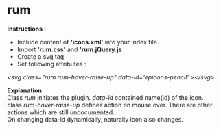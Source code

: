 rum
===
<b>Instructions : </b><br />
<ul>
  <li>Include content of <b>'icons.xml'</b> into your index file.</li>
  <li>Import <b>'rum.css'</b> and <b>'rum.jQuery.js</b></li>
  <li>Create a svg tag.</li>
  <li>Set following attributes :</li>
</ul>
<i>&lt;svg class="rum rum-hover-raise-up" data-id='epicons-pencil' &gt;&lt;/svg&gt;</i>

<b>Explanation</b><br />
Class <i>rum</i> initiates the plugin. <i>data-id</i> contained name(id) of the icon.<br />
class <i>rum-hover-raise-up</i> defines action on mouse over. There are other actions which are still undocumented.<br />
On changing data-id dynamically, naturally icon also changes.
